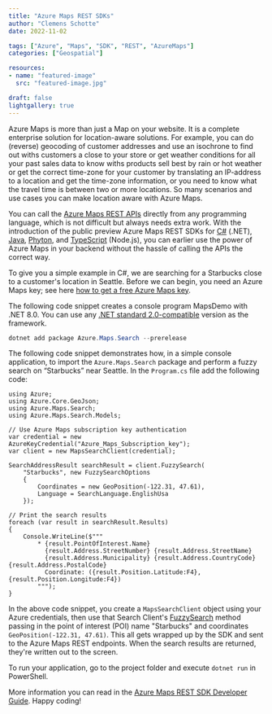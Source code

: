 ```yaml
---
title: "Azure Maps REST SDKs"
author: "Clemens Schotte"
date: 2022-11-02

tags: ["Azure", "Maps", "SDK", "REST", "AzureMaps"]
categories: ["Geospatial"]

resources:
- name: "featured-image"
  src: "featured-image.jpg"

draft: false
lightgallery: true
---
```


Azure Maps is more than just a Map on your website. It is a complete enterprise solution for location-aware solutions. For example, you can do (reverse) geocoding of customer addresses and use an isochrone to find out withs customers a close to your store or get weather conditions for all your past sales data to know withs products sell best by rain or hot weather or get the correct time-zone for your customer by translating an IP-address to a location and get the time-zone information, or you need to know what the travel time is between two or more locations. So many scenarios and use cases you can make location aware with Azure Maps.

You can call the [Azure Maps REST APIs](https://learn.microsoft.com/en-us/rest/api/maps/) directly from any programming language, which is not difficult but always needs extra work. With the introduction of the public preview Azure Maps REST SDKs for [C#](https://github.com/Azure/azure-sdk-for-net/tree/main/sdk/maps) (.NET), [Java](https://github.com/Azure/azure-sdk-for-java/tree/main/sdk/maps), [Phyton](https://github.com/Azure/azure-sdk-for-python/tree/main/sdk/maps), and [TypeScript](https://github.com/Azure/azure-sdk-for-js/tree/main/sdk/maps) (Node.js), you can earlier use the power of Azure Maps in your backend without the hassle of calling the APIs the correct way.

To give you a simple example in C#, we are searching for a Starbucks close to a customer's location in Seattle. Before we can begin, you need an Azure Maps key; see here [how to get a free Azure Maps key](https://aka.ms/AzureMapsGettingStarted).

The following code snippet creates a console program MapsDemo with .NET 8.0. You can use any [.NET standard 2.0-compatible](https://dotnet.microsoft.com/en-us/platform/dotnet-standard#versions) version as the framework.
 
```powershell
dotnet add package Azure.Maps.Search --prerelease
```

The following code snippet demonstrates how, in a simple console application, to import the `Azure.Maps.Search` package and perform a fuzzy search on “Starbucks” near Seattle. In the `Program.cs` file add the following code:

```cscharp
using Azure; 
using Azure.Core.GeoJson; 
using Azure.Maps.Search; 
using Azure.Maps.Search.Models; 

// Use Azure Maps subscription key authentication 
var credential = new AzureKeyCredential("Azure_Maps_Subscription_key"); 
var client = new MapsSearchClient(credential); 

SearchAddressResult searchResult = client.FuzzySearch( 
    "Starbucks", new FuzzySearchOptions 
    { 
        Coordinates = new GeoPosition(-122.31, 47.61), 
        Language = SearchLanguage.EnglishUsa 
    }); 

// Print the search results 
foreach (var result in searchResult.Results) 
{ 
    Console.WriteLine($""" 
        * {result.PointOfInterest.Name} 
          {result.Address.StreetNumber} {result.Address.StreetName} 
          {result.Address.Municipality} {result.Address.CountryCode} {result.Address.PostalCode} 
          Coordinate: ({result.Position.Latitude:F4}, {result.Position.Longitude:F4}) 
        """); 
} 
```

In the above code snippet, you create a `MapsSearchClient` object using your Azure credentials, then use that Search Client's [FuzzySearch](https://learn.microsoft.com/en-us/dotnet/api/azure.maps.search.mapssearchclient.fuzzysearch) method passing in the point of interest (POI) name "Starbucks" and coordinates `GeoPosition(-122.31, 47.61)`. This all gets wrapped up by the SDK and sent to the Azure Maps REST endpoints. When the search results are returned, they're written out to the screen.

To run your application, go to the project folder and execute `dotnet run` in PowerShell.

More information you can read in the [Azure Maps REST SDK Developer Guide](https://learn.microsoft.com/en-us/azure/azure-maps/rest-sdk-developer-guide). Happy coding!